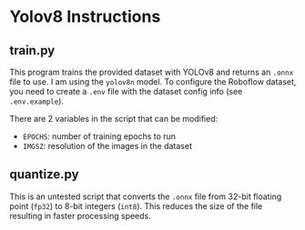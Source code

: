 # Yolov8 Instructions
## train.py
This program trains the provided dataset with YOLOv8 and returns an `.onnx` file
to use. I am using the `yolov8n` model. To configure the Roboflow dataset, you
need to create a `.env` file with the dataset config info (see `.env.example`).

There are 2 variables in the script that can be modified:
- `EPOCHS`: number of training epochs to run
- `IMGSZ`: resolution of the images in the dataset

## quantize.py
This is an untested script that converts the `.onnx` file from 32-bit floating
point (`fp32`) to 8-bit integers (`int8`). This reduces the size of the file
resulting in faster processing speeds.
